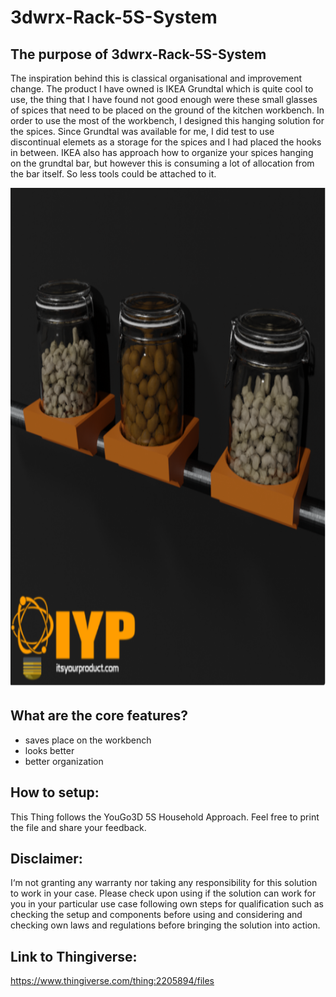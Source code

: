 # 3dwrx-Rack-5S-System

## The purpose of 3dwrx-Rack-5S-System
The inspiration behind this is classical organisational and improvement change. The product I have owned is IKEA Grundtal which is quite cool to use, the thing that I have found not good enough were these small glasses of spices that need to be placed on the ground of the kitchen workbench.
In order to use the most of the workbench, I designed this hanging solution for the spices.
Since Grundtal was available for me, I did test to use discontinual elemets as a storage for the spices and I had placed the hooks in between. IKEA also has approach how to organize your spices hanging on the grundtal bar, but however this is consuming a lot of allocation from the bar itself. So less tools could be attached to it.



<p align="center">
  <img 
    width="800"
    height="800"
    src="https://github.com/thomaszipf/3dwrx-Rack-5S-System/blob/main/Images/Rack-5S-System.png"
  >
</p>

## What are the core features?
* saves place on the workbench
* looks better
* better organization

## How to setup:
This Thing follows the YouGo3D 5S Household Approach. Feel free to print the file and share your feedback.


## Disclaimer:
I‘m not granting any warranty nor taking any responsibility for this solution to work in your case. Please check upon using if the solution can work for you in your particular use case following own steps for qualification such as checking the setup and components before using and considering and checking own laws and regulations before bringing the solution into action.


## Link to Thingiverse:
https://www.thingiverse.com/thing:2205894/files
